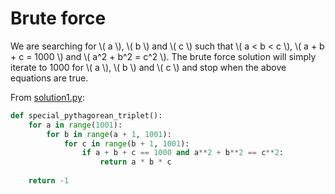 # Brute force

We are searching for \\( a \\), \\( b \\) and \\( c \\) such that \\( a < b
< c \\), \\( a + b + c = 1000 \\) and \\( a^2 + b^2 = c^2 \\). The brute force
solution will simply iterate to 1000 for \\( a \\), \\( b \\)
and \\( c \\) and stop when the above equations are true.

From [solution1.py](https://github.com/TurtleSmoke/Project-Euler/blob/main/problems/problem_0009/solution1.py):

```python
def special_pythagorean_triplet():
    for a in range(1001):
        for b in range(a + 1, 1001):
            for c in range(b + 1, 1001):
                if a + b + c == 1000 and a**2 + b**2 == c**2:
                    return a * b * c
               
    return -1
```
